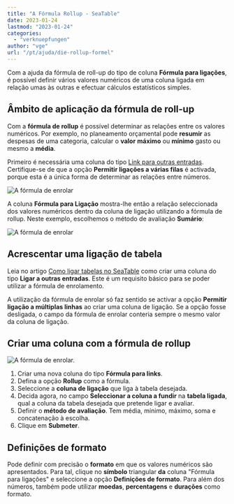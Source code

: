 ```yaml
---
title: "A Fórmula Rollup - SeaTable"
date: 2023-01-24
lastmod: "2023-01-24"
categories: 
  - "verknuepfungen"
author: "vge"
url: "/pt/ajuda/die-rollup-formel"
---
```


Com a ajuda da fórmula de roll-up do tipo de coluna **Fórmula para ligações**, é possível definir vários valores numéricos de uma coluna ligada em relação umas às outras e efectuar cálculos estatísticos simples.

## Âmbito de aplicação da fórmula de roll-up

Com a **fórmula de rollup** é possível determinar as relações entre os valores numéricos. Por exemplo, no planeamento orçamental pode **resumir** as despesas de uma categoria, calcular o **valor** **máximo** ou **mínimo** gasto ou mesmo a **média**.

Primeiro é necessária uma coluna do tipo [Link para outras entradas](https://seatable.io/pt/docs/verknuepfungen/wie-man-tabellen-in-seatable-miteinander-verknuepft/). Certifique-se de que a opção **Permitir ligações a várias filas** é activada, porque esta é a única forma de determinar as relações entre números.

![A fórmula de enrolar](https://seatable.io/wp-content/uploads/2022/11/rollup-1.png)

A coluna **Fórmula para Ligação** mostra-lhe então a relação seleccionada dos valores numéricos dentro da coluna de ligação utilizando a fórmula de rollup. Neste exemplo, escolhemos o método de avaliação **Sumário**:

![A fórmula de enrolar](https://seatable.io/wp-content/uploads/2022/11/rollup-2-1.png)

## Acrescentar uma ligação de tabela

Leia no artigo [Como ligar tabelas no SeaTable](https://seatable.io/pt/docs/verknuepfungen/wie-man-tabellen-in-seatable-miteinander-verknuepft/) como criar uma coluna do tipo **Ligar a outras entradas**. Este é um requisito básico para se poder utilizar a fórmula de enrolamento.

A utilização da fórmula de enrolar só faz sentido se activar a opção **Permitir ligação a múltiplas linhas** ao criar uma coluna de ligação. Se a opção fosse desligada, o campo da fórmula de enrolar conteria sempre o mesmo valor da coluna de ligação.

## Criar uma coluna com a fórmula de rollup

![A fórmula de enrolar.](https://seatable.io/wp-content/uploads/2022/11/rollup-Formel.gif)

1. Criar uma nova coluna do tipo **Fórmula para links**.
2. Defina a opção **Rollup** como a fórmula.
3. Seleccione a **coluna de ligação** que liga à tabela desejada.
4. Decida agora, no campo **Seleccionar a coluna a fundir** na **tabela ligada**, qual a coluna da tabela desejada que pretende ligar e avaliar.
5. Definir o **método de avaliação**. Tem média, mínimo, máximo, soma e concatenação à escolha.
6. Clique em **Submeter**.

## Definições de formato

Pode definir com precisão o **formato** em que os valores numéricos são apresentados. Para tal, clique no **símbolo** triangular **da** coluna "Fórmula para ligações" e seleccione a opção **Definições de formato**. Para além dos números, também pode utilizar **moedas**, **percentagens** e **durações** como formato.
